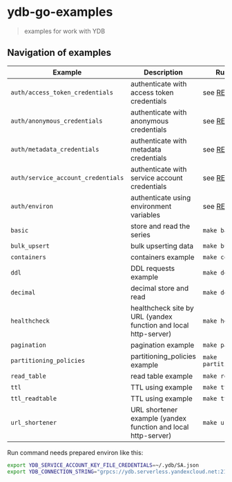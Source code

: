 # ydb-go-examples

> examples for work with YDB 

## Navigation of examples

Example | Description | Run command
--- | --- | ---
`auth/access_token_credentials` | authenticate with access token credentials | see [README.md](https://github.com/ydb-platform/ydb-go-examples/tree/master/auth/access_token_credentials#readme)
`auth/anonymous_credentials` | authenticate with anonymous credentials | see [README.md](https://github.com/ydb-platform/ydb-go-examples/tree/master/auth/anonymous_credentials#readme)
`auth/metadata_credentials` | authenticate with metadata credentials | see [README.md](https://github.com/ydb-platform/ydb-go-examples/tree/master/auth/metadata_credentials#readme)
`auth/service_account_credentials` | authenticate with service account credentials | see [README.md](https://github.com/ydb-platform/ydb-go-examples/tree/master/auth/service_account_credentials#readme)
`auth/environ` | authenticate using environment variables | see [README.md](https://github.com/ydb-platform/ydb-go-examples/tree/master/auth/environ#readme)
`basic` | store and read the series  | `make basic`
`bulk_upsert` | bulk upserting data | `make bulk_upsert`
`containers` | containers example | `make containers`
`ddl` | DDL requests example | `make ddl`
`decimal` | decimal store and read | `make decimal`
`healthcheck` | healthcheck site by URL (yandex function and local http-server) | `make healthcheck`
`pagination` | pagination example | `make pagination`
`partitioning_policies` | partitioning_policies example | `make partitioning_policies`
`read_table` | read table example | `make read_table`
`ttl` | TTL using example | `make ttl`
`ttl_readtable` | TTL using example | `make ttl_readtable`
`url_shortener` | URL shortener example (yandex function and local http-server) | `make url_shortener`

Run command needs prepared environ like this:
```bash
export YDB_SERVICE_ACCOUNT_KEY_FILE_CREDENTIALS=~/.ydb/SA.json
export YDB_CONNECTION_STRING="grpcs://ydb.serverless.yandexcloud.net:2135/?database=/ru-central1/b1g8skpblkos03malf3s/etn02qhd0tfkrq4riqgd"
```

